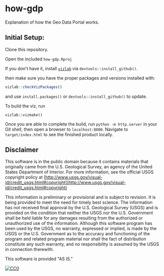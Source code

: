 # how-gdp
Explanation of how the Geo Data Portal works.

## Initial Setup:

Clone this repository.

Open the included `how-gdp.Rproj`

If you don't have it, install [`vizlab`](https://github.com/USGS-VIZLAB/vizlab) via `devtools::install_github()`.

then make sure you have the proper packages and versions installed with:
```r
vizlab::checkVizPackages()
```
and use `install.packages()` or `devtools::install_github()` to update.

To build the viz, run

```
vizlab::vizmake()
```

Once you are able to complete the build, run `python -m http.server` in your Git shell, then open a browser to `localhost:8000`. Navigate to `target/index.html` to see the finished product locally.

## Disclaimer

This software is in the public domain because it contains materials that originally came from the U.S. Geological Survey, an agency of the United States Department of Interior. For more information, see the official USGS copyright policy at [http://www.usgs.gov/visual-id/credit_usgs.html#copyright](http://www.usgs.gov/visual-id/credit_usgs.html#copyright)

This information is preliminary or provisional and is subject to revision. It is being provided to meet the need for timely best science. The information has not received final approval by the U.S. Geological Survey (USGS) and is provided on the condition that neither the USGS nor the U.S. Government shall be held liable for any damages resulting from the authorized or unauthorized use of the information. Although this software program has been used by the USGS, no warranty, expressed or implied, is made by the USGS or the U.S. Government as to the accuracy and functioning of the program and related program material nor shall the fact of distribution constitute any such warranty, and no responsibility is assumed by the USGS in connection therewith.

This software is provided "AS IS."


[
  ![CC0](http://i.creativecommons.org/p/zero/1.0/88x31.png)
](http://creativecommons.org/publicdomain/zero/1.0/)
